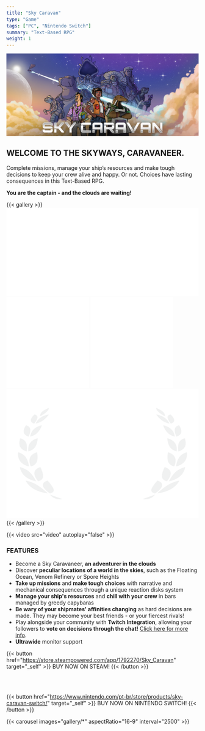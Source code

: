 ```yaml
---
title: "Sky Caravan"
type: "Game"
tags: ["PC", "Nintendo Switch"]
summary: "Text-Based RPG"
weight: 1
---
```


![sky Caravan Key Art](banner.png)

## WELCOME TO THE SKYWAYS, CARAVANEER.

Complete missions, manage your ship’s resources and make tough decisions to keep your crew alive and happy. Or not. Choices have lasting consequences in this Text-Based RPG. 

<b>You are the captain - and the clouds are waiting!</b>

{{< gallery >}}
  <img src="l1.png" class="grid-w33" />
  <img src="l2.png" class="grid-w33" />
  <img src="l3.png" class="grid-w33" />
  <img src="l4.png" class="grid-w33" />
{{< /gallery >}}

{{< video src="video" autoplay="false" >}}

### FEATURES
- Become a Sky Caravaneer, <b>an adventurer in the clouds</b>
- Discover <b>peculiar locations of a world in the skies</b>, such as the Floating Ocean, Venom Refinery or Spore Heights
- <b>Take up missions</b> and <b>make tough choices</b> with narrative and mechanical consequences through a unique reaction disks system
- <b>Manage your ship's resources</b> and <b>chill with your crew</b> in bars managed by greedy capybaras
- <b>Be wary of your shipmates' affinities changing</b> as hard decisions are made. They may become your best friends - or your fiercest rivals!
- Play alongside your community with <b>Twitch Integration</b>, allowing your followers to <b>vote on decisions through the chat!</b> [Click here for more info](https://store.steampowered.com/news/app/1792270/view/3132820191039890027?l=english).
- <b>Ultrawide</b> monitor support

{{< button href="https://store.steampowered.com/app/1792270/Sky_Caravan" target="_self" >}}
BUY NOW ON STEAM!
{{< /button >}}

<br>
<br>

{{< button href="https://www.nintendo.com/pt-br/store/products/sky-caravan-switch/" target="_self" >}}
BUY NOW ON NINTENDO SWITCH!
{{< /button >}}

{{< carousel images="gallery/*" aspectRatio="16-9" interval="2500" >}}

